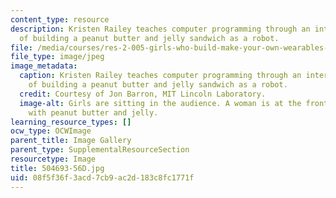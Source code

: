 ```yaml
---
content_type: resource
description: Kristen Railey teaches computer programming through an interactive exercise
  of building a peanut butter and jelly sandwich as a robot.
file: /media/courses/res-2-005-girls-who-build-make-your-own-wearables-workshop-spring-2015/08f5f36f3acd7cb9ac2d183c8fc1771f_504693-56D.jpg
file_type: image/jpeg
image_metadata:
  caption: Kristen Railey teaches computer programming through an interactive exercise
    of building a peanut butter and jelly sandwich as a robot.
  credit: Courtesy of Jon Barron, MIT Lincoln Laboratory.
  image-alt: Girls are sitting in the audience. A woman is at the front of the room
    with peanut butter and jelly.
learning_resource_types: []
ocw_type: OCWImage
parent_title: Image Gallery
parent_type: SupplementalResourceSection
resourcetype: Image
title: 504693-56D.jpg
uid: 08f5f36f-3acd-7cb9-ac2d-183c8fc1771f
---
```

